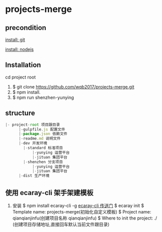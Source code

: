# projects-merge

## precondition

[install: git](https://git-scm.com/downloads)

[install: nodejs](http://nodejs.cn/download/)

## Installation

cd project root

1. $ git clone https://github.com/wqb2017/projects-merge.git
2. $ npm install.
3. $ npm run shenzhen-yunying

## structure

```js
|- project-root 项目跟目录
      |-gulpfile.js 配置文件
      |-package.json 依赖文件
      |-readme.md 说明文件
      |-dev 开发环境
        |-standard 标准项目
            |-yunying 运营平台
            |-jituan 集团平台
        |-shenzhen 分支项目
            |-yunying 运营平台
            |-jituan 集团平台
      |-dist 生产环境
```

## 使用 ecaray-cli 架手架建模板

1. 安装
   $ npm install ecaray-cli -g [ecaray-cli 传送门](https://github.com/wqb2017/ecaray-cli)
   $ ecaray init
   $ Template name: projects-merge(初始化自定义模板)
   $ Project name: qianqianjinfu(创建项目名称 qianqianjinfu)
   $ Where to init the project: ./ (创建项目存储地址,直接回车默认当前文件跟目录)
